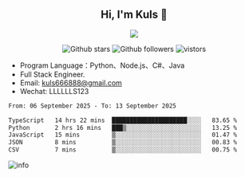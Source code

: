 <h2 align="center"> Hi, I'm Kuls 👋 </h2>
<p align="center">
    <p align="center">
        <img src=" https://avatars.githubusercontent.com/u/42165104?s=460&u=5c7fbf0bce7d4b38a15a44676e6f64b529e47598&v=4"/>
    </p>
    <p align="center">
      <img src="https://img.shields.io/github/stars/hellokuls?style=social" alt="Github stars" />
      <img src="https://img.shields.io/github/followers/hellokuls?style=social" alt="Github followers" />
      <img src="https://visitor-badge.glitch.me/badge?page_id=hellokuls.readme" alt="vistors" />
    </p>
</p>

- Program Language：Python、Node.js、C#、Java
- Full Stack Engineer.
- Email: kuls666888@gmail.com
- Wechat: LLLLLLS123

<!--START_SECTION:waka-->

```txt
From: 06 September 2025 - To: 13 September 2025

TypeScript   14 hrs 22 mins  █████████████████████░░░░   83.65 %
Python       2 hrs 16 mins   ███▒░░░░░░░░░░░░░░░░░░░░░   13.25 %
JavaScript   15 mins         ▒░░░░░░░░░░░░░░░░░░░░░░░░   01.47 %
JSON         8 mins          ▒░░░░░░░░░░░░░░░░░░░░░░░░   00.83 %
CSV          7 mins          ▒░░░░░░░░░░░░░░░░░░░░░░░░   00.75 %
```

<!--END_SECTION:waka-->

![info](https://github-readme-stats.vercel.app/api?username=hellokuls&show_icons=true&count_private=true&hide=prs&theme=default_repocard)


